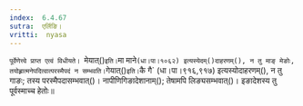 ```yaml
---
index:  6.4.67
sutra:  एर्लिङि।
vritti:  nyasa
---
```


`पूर्वेणेत्त्वे प्राप्त एत्वं विधीयते। `मेयात्()` इति। `मा माने` (धा।पा।१०६२) इत्यस्येदम्()दाहरणम्(), न तु माङ् मेङोः, तयोह्र्रात्मनेपदित्वात्परस्मैपदं न सम्भवति। `गेयात्()` इति। `कै गै` (धा।पा।९१६,९१७) इत्यस्योदाहरणम्(), न तु गाङः; तस्य परस्मैपदासम्भवात्()। नापीणिगिङादेशानाम्(); तेषामपि लिङ्यसम्भवात्()। इङादेशस्य तु पूर्वस्माच्च हेतोः॥
